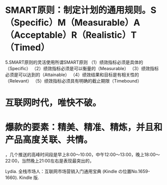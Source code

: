 # SMART原则：制定计划的通用规则。S（Specific）M（Measurable）A（Acceptable）R（Realistic）T（Timed）

5.SMART原则的灵活使用所谓SMART原则
（1）绩效指标必须是具体的（Specific）
（2）绩效指标必须是可以衡量的（Measurable）
（3）绩效指标必须是可以达到的（Attainable）
（4）绩效结果和目标是有相关性的（Relevant）
（5）绩效指标必须具有明确的截止期限（Timebound）

# 互联网时代，唯快不破。

# 爆款的要素：精美、精准、精炼，并且和产品高度关联、共情。

，几个推送的高峰时间段是早上8:00～10:00，中午12:00～13:00，晚上18:00～22:00，当然晚上21:00左右是表现最突出的，

Lydia. 全栈市场人：互联网市场营销入门通用宝典 (Kindle の位置No.1659-1660). Kindle 版. 
